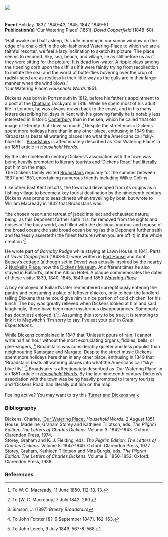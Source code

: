 <a href="https://dev.visual-essays.app"><img src="https://dev-visual-essays.netlify.app/images/ve-button.png"></a>
<param ve-config title="Dickens and Broadstairs" author="Ken Moffat and Carolyn Oulton" layout="vtl" 
banner="/images/banners/19c.jpg">

#

**Event** Holiday. 1837, 1840-43, 1845, 1847, 1849-51.   
**Publication(s)** ‘Our Watering Place’ (1851), _David Copperfield_ (1848-50).   
<br>
‘Half awake and half asleep, this idle morning in our sunny window on the edge of a chalk-cliff in the old-fashioned Watering-Place to which we are a faithful resorter, we feel a lazy inclination to sketch its picture. The place seems to respond. Sky, sea, beach, and village, lie as still before us as if they were sitting for the picture. It is dead low-water. A ripple plays among the ripening corn upon the cliff, as if it were faintly trying from recollection to imitate the sea; and the world of butterflies hovering over the crop of radish-seed are as restless in their little way as the gulls are in their larger manner when the wind blows.’    
‘Our Watering Place’. _Household Words_ 1851.
<param ve-image url="https://upload.wikimedia.org/wikipedia/commons/d/d4/From_the_cliffs%2C_Broadstairs%2C_England-LCCN2002696430.jpg" label="From the cliffs, Broadstairs" attribution="Photochrom Print Collection, Public domain, via Wikimedia Commons">

Dickens was born in Portsmouth in 1812, before his father’s appointment to a post at the [Chatham](/dickens/dickens-chatham) Dockyard in 1816. While he spent most of his adult life in London, he was always drawn back to the coast, and in his many letters describing holidays in Kent with his growing family he is notably less interested in historic [Canterbury](/dickens/david-copperfield-canterbury) than in the sea, which he called ‘that old image of Eternity that I love so much’.[^ref1] Despite the street music Dickens spent more holidays here than in any other place, enthusing in 1849 that ‘Broadstairs beats all watering places into what the Americans call “sky-blue fits”’. [Broadstairs](/dickens/broadstairs-19th-century) is affectionately described as ‘Our Watering Place’ in an 1851 article in [_Household Words._](http://www.djo.org.uk/household-words/volume-iii/page-433.html) 
<param ve-image url="https://upload.wikimedia.org/wikipedia/commons/8/8a/From_the_gardens%2C_Broadstairs%2C_England.jpg" label="From the gardens, Broadstairs" attribution="Unknown author, Public domain, via Wikimedia Commons">

By the late nineteenth century Dickens’s association with the town was being heavily promoted to literary tourists and ‘Dickens Road’ had literally put him on the map.
<br>
The Dickens family visited [Broadstairs](/dickens/broadstairs-19th-century) regularly for the summer between 1837 and 1851, entertaining numerous friends including Wilkie Collins. 
<param ve-image url="https://upload.wikimedia.org/wikipedia/commons/4/4d/Harvard_Theatre_Collection_-_Wilkie_Collins_TCS_1.5553.jpg" label="Wilkie Collins, Harvard Theatre Collection" attribution="Houghton Library, Public domain, via Wikimedia Commons">

Like other East Kent resorts, the town had developed from its origins as a fishing village to become a key tourist destination by the nineteenth century. Dickens was prone to seasickness when travelling by boat, but wrote to William Macready in 1842 that Broadstairs was:
<br><br>
'the chosen resort and retreat of jaded intellect and exhausted nature; being, as this Deponent further saith it is, far removed from the sights and noises of the busy world, and filled with the delicious murmur and repose of the broad ocean; the said broad ocean being (as this Deponent further saith and fearlessly asserteth) the finest feature (when you are off it) in the whole creation.'[^ref2]
<param ve-image url="https://stor.artstor.org/stor/887cf466-0aa5-4989-a3ba-02c786a5d29d" label="Bleak House, Broadstairs">

He wrote part of _Barnaby Rudge_ while staying at Lawn House in 1841. Parts of _David Copperfield_ (1848-50) were written in [Fort House](/dickens/dickens-fort-house) and Aunt Betsey’s cottage (although set in Dover) was actually inspired by the nearby 2 [Nuckell’s Place](/dickens/david-copperfield-nuckells-place), now the [Dickens Museum](https://www.thanet.gov.uk/info-pages/dickens-house-museum/). At different times he also stayed in Ballard’s, later the Albion Hotel. A plaque commemorates the dates of these visits: 1839, 1840, 1845, 1849 and 1859 [_Watering-Place_](https://thanetwriters.com/poem/watering-place-by-carolyn-oulton/)
<param ve-image url="https://stor.artstor.org/stor/14998065-2aae-464e-9015-45036a05a19b" label="Dickens' House, Broadstairs">

A boy employed at Ballard’s later remembered surreptitiously entering the pantry and consuming a plate of leftover chicken, only to hear the landlord telling Dickens that he could give him ‘a nice portion of cold chicken’ for his lunch. The boy was greatly relieved when Dickens looked at him and said laughingly, ‘there have been more mysterious disappearances. Somebody has doubtless enjoyed it.’[^ref3]. Assuming this story to be true, it is tempting to link it to Magwitch’s ‘I’m sorry to say, I’ve eat your pie’ in _Great Expectations._
<param ve-image url="https://upload.wikimedia.org/wikipedia/commons/3/3d/Broadstairs%2C_The_Royal_Albion_Hotel_-_geograph.org.uk_-_460266.jpg" label="Broadstairs, the Royal Albion Hotel, formerly Ballard's" attribution="Nigel Cox">

While Dickens complained in 1847 that ‘Unless it pours of rain, I cannot write half an hour without the most excruciating organs, fiddles, bells, or glee-singers, [^ref4] Broadstairs was considerably quieter and less populist than neighbouring [Ramsgate](/dickens/19c-ramsgate) and [Margate](/dickens/19c-margate). Despite the street music Dickens spent more holidays here than in any other place, enthusing in 1849 that ‘Broadstairs beats all watering places into what the Americans call “sky-blue fits”’.[^ref5]  Broadstairs is affectionately described as ‘Our Watering Place’ in an 1851 article in [_Household Words_.](http://www.djo.org.uk/household-words/volume-iii/page-433.html)
By the late nineteenth century Dickens’s association with the town was being heavily promoted to literary tourists and ‘Dickens Road’ had literally put him on the map.
<br><br>
Feeling active? You may want to try this [Turner and Dickens walk](https://explorekent.org/activities/turner-dickens-walk/)
<param ve-image url="https://stor.artstor.org/stor/0badef45-31a2-4639-9599-ec3aa2bd4d42" label="Early 20C postcard showing the view from Bleak House">

### Bibliography

Dickens, Charles. [‘Our Watering Place’.](http://www.djo.org.uk/household-words/volume-iii/page-433.html) _Household Words_. 2 August 1851.    
House, Madeline, Graham Storey and Kathleen Tillotson, eds. _The Pilgrim Edition: The Letters of Charles Dickens._ Volume 3: 1842-1843. Oxford:  Clarendon Press, 1974.   
Storey, Graham and K. J. Fielding, eds. _The Pilgrim Edition: The Letters of Charles Dickens._ Volume 5: 1847-1849. Oxford: Clarendon Press, 1977.   
Storey, Graham, Kathleen Tillotson and Nina Burgis, eds. _The Pilgrim Edition: The Letters of Charles Dickens._ Volume 6: 1850-1852. Oxford: Clarendon Press, 1988.   

### References

[^ref1]: To W. C. Macready, 11 June 1850. 112-13. 13.   
[^ref2]: To [W. C. Macready] 7 July 1842. 260.   
[^ref3]: Simson, J. (1897) _Breezy Broadstairs_   
[^ref4]: To John Forster [8?-9 September 1847]. 162-163.   
[^ref5]: To John Leech, 9 July 1849. 567-8. 568.   


